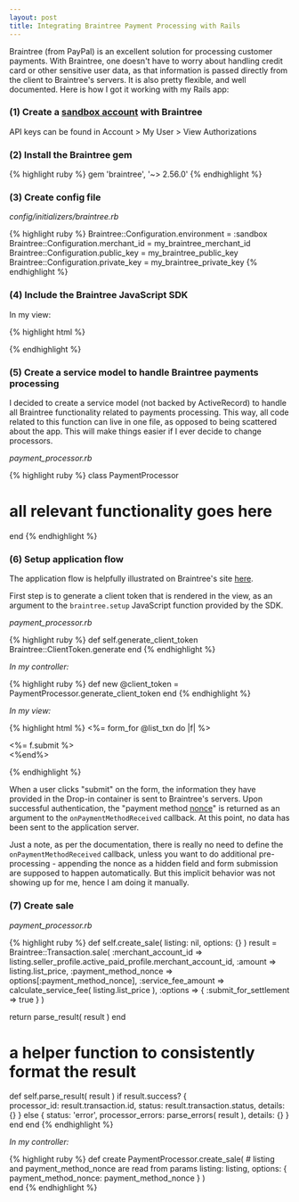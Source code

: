 ```yaml
---
layout: post
title: Integrating Braintree Payment Processing with Rails
---
```


Braintree (from PayPal) is an excellent solution for processing customer payments. With Braintree, one doesn't have to worry about handling credit card or other sensitive user data, as that information is passed directly from the client to Braintree's servers. It is also pretty flexible, and well documented. Here is how I got it working with my Rails app:

### (1) Create a <a href="https://www.braintreepayments.com/get-started" target="_blank">sandbox account</a> with Braintree

API keys can be found in Account > My User > View Authorizations

### (2) Install the Braintree gem

{% highlight ruby %}
gem 'braintree', '~> 2.56.0'
{% endhighlight %}

### (3) Create config file 

*config/initializers/braintree.rb*

{% highlight ruby %}
Braintree::Configuration.environment = :sandbox
Braintree::Configuration.merchant_id = my_braintree_merchant_id
Braintree::Configuration.public_key  = my_braintree_public_key
Braintree::Configuration.private_key = my_braintree_private_key
{% endhighlight %}

### (4) Include the Braintree JavaScript SDK

In my view:

{% highlight html %}
<script src="https://js.braintreegateway.com/v2/braintree.js"></script>
{% endhighlight %}

### (5) Create a service model to handle Braintree payments processing

I decided to create a service model (not backed by ActiveRecord) to handle all Braintree functionality related to payments processing. This way, all code related to this function can live in one file, as opposed to being scattered about the app. This will make things easier if I ever decide to change processors. 

*payment_processor.rb*

{% highlight ruby %}
class PaymentProcessor
  # all relevant functionality goes here
end
{% endhighlight %}

### (6) Setup application flow

The application flow is helpfully illustrated on Braintree's site <a href="https://developers.braintreepayments.com/start/hello-server/ruby" target="_blank">here</a>.

First step is to generate a client token that is rendered in the view, as an argument to the `braintree.setup` JavaScript function provided by the SDK.

*payment_processor.rb*

{% highlight ruby %}
def self.generate_client_token
  Braintree::ClientToken.generate
end
{% endhighlight %}

*In my controller:*

{% highlight ruby %}
def new
  @client_token = PaymentProcessor.generate_client_token
end
{% endhighlight %}

*In my view:*

{% highlight html %}
<%= form_for @list_txn do |f| %>  
  <div id="dropin-container"></div>

  <!-- Other fields as required -->
  
  <div><%= f.submit %></div>  
<%end%>

<script type="text/javascript">
  braintree.setup( "<%= @client_token %>", "dropin", {
    container: "dropin-container",
    onPaymentMethodReceived: function (obj) {
      $('form#new_list_txn').append(
        "<input type='hidden' name='payment_method_nonce' value='" + obj.nonce + "'></input>"
      );      
      $( "form#new_list_txn" ).submit();
    }    
  });
</script>
{% endhighlight %}

When a user clicks "submit" on the form, the information they have provided in the Drop-in container is sent to Braintree's servers. Upon successful authentication, the "payment method <a href="https://en.wikipedia.org/wiki/Cryptographic_nonce" target="_blank">nonce</a>" is returned as an argument to the `onPaymentMethodReceived` callback. At this point, no data has been sent to the application server. 

Just a note, as per the documentation, there is really no need to define the `onPaymentMethodReceived` callback, unless you want to do additional pre-processing - appending the nonce as a hidden field and form submission are supposed to happen automatically. But this implicit behavior was not showing up for me, hence I am doing it manually. 

### (7) Create sale

*payment_processor.rb*

{% highlight ruby %}
def self.create_sale( listing: nil, options: {} )
  result = Braintree::Transaction.sale(
    :merchant_account_id  => listing.seller_profile.active_paid_profile.merchant_account_id,
    :amount               => listing.list_price,
    :payment_method_nonce => options[:payment_method_nonce],
    :service_fee_amount   => calculate_service_fee( listing.list_price ),
    :options => {
      :submit_for_settlement => true
    }
  )    

  return parse_result( result )
end

# a helper function to consistently format the result
def self.parse_result( result )
  if result.success?
    {        
      processor_id: result.transaction.id,
      status: result.transaction.status,
      details: {}
    }
  else
    {
      status: 'error',
      processor_errors: parse_errors( result ),
      details: {}
    }
  end
end
{% endhighlight %}

*In my controller:*

{% highlight ruby %}
def create
  PaymentProcessor.create_sale( # listing and payment_method_nonce are read from params
    listing: listing, 
    options: { payment_method_nonce: payment_method_nonce }
  )  
end
{% endhighlight %}


